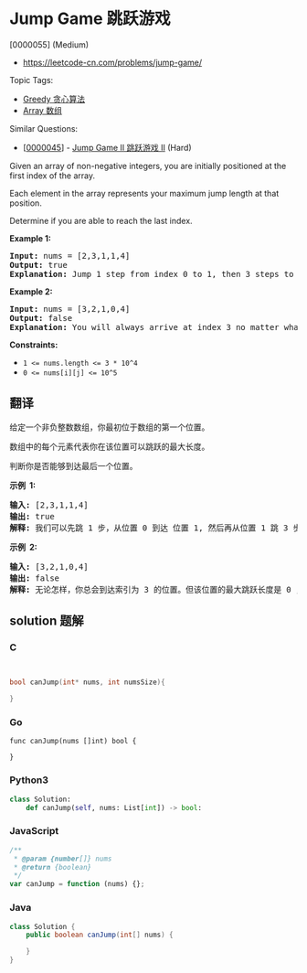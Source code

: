 # Jump Game 跳跃游戏

[0000055] (Medium)

- https://leetcode-cn.com/problems/jump-game/

Topic Tags:

- [Greedy 贪心算法](https://leetcode-cn.com/tag/greedy/)
- [Array 数组](https://leetcode-cn.com/tag/array/)

Similar Questions:

- [[0000045](https://leetcode-cn.com/problems/jump-game-ii/)] - [Jump Game II 跳跃游戏 II](./0000045.jump-game-ii.md) (Hard)

Given an array of non-negative integers, you are initially positioned at the first index of the array.

Each element in the array represents your maximum jump length at that position.

Determine if you are able to reach the last index.

**Example 1:**

<pre><strong>Input:</strong> nums = [2,3,1,1,4]
<strong>Output:</strong> true
<strong>Explanation:</strong> Jump 1 step from index 0 to 1, then 3 steps to the last index.
</pre>

**Example 2:**

<pre><strong>Input:</strong> nums = [3,2,1,0,4]
<strong>Output:</strong> false
<strong>Explanation:</strong> You will always arrive at index 3 no matter what. Its maximum jump length is 0, which makes it impossible to reach the last index.
</pre>

**Constraints:**

- `1 <= nums.length <= 3 * 10^4`
- `0 <= nums[i][j] <= 10^5`

## 翻译

给定一个非负整数数组，你最初位于数组的第一个位置。

数组中的每个元素代表你在该位置可以跳跃的最大长度。

判断你是否能够到达最后一个位置。

**示例  1:**

<pre><strong>输入:</strong> [2,3,1,1,4]
<strong>输出:</strong> true
<strong>解释:</strong> 我们可以先跳 1 步，从位置 0 到达 位置 1, 然后再从位置 1 跳 3 步到达最后一个位置。
</pre>

**示例  2:**

<pre><strong>输入:</strong> [3,2,1,0,4]
<strong>输出:</strong> false
<strong>解释:</strong> 无论怎样，你总会到达索引为 3 的位置。但该位置的最大跳跃长度是 0 ， 所以你永远不可能到达最后一个位置。
</pre>

## solution 题解

### C

```c


bool canJump(int* nums, int numsSize){

}
```

### Go

```golang
func canJump(nums []int) bool {

}
```

### Python3

```python
class Solution:
    def canJump(self, nums: List[int]) -> bool:
```

### JavaScript

```javascript
/**
 * @param {number[]} nums
 * @return {boolean}
 */
var canJump = function (nums) {};
```

### Java

```java
class Solution {
    public boolean canJump(int[] nums) {

    }
}
```
